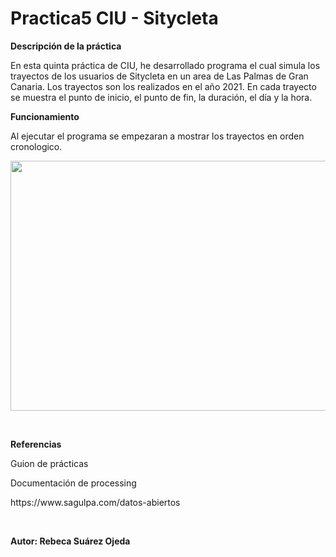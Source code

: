 # Practica5 CIU - Sitycleta

<p><b> Descripción de la práctica </b></p>

En esta quinta práctica de CIU, he desarrollado programa el cual simula los trayectos de los usuarios de Sitycleta en un area de Las Palmas de Gran Canaria. Los trayectos son los realizados en el año 2021. En cada trayecto se muestra el punto de inicio, el punto de fin, la duración, el día y la hora.

<p><b> Funcionamiento </b></p>
Al ejecutar el programa se empezaran a mostrar los trayectos en orden cronologico.

<br>
<p align="center">
  <img width="750" height="400" src="https://user-images.githubusercontent.com/72138219/159090958-c75b7361-12de-4f7c-b080-4a2fa29d4246.gif">
</p>
<br>

<p><b> Referencias </b></p>
<p>Guion de prácticas</p>
<p>Documentación de processing</p>
<p>https://www.sagulpa.com/datos-abiertos</p>
<br>
<p><b> Autor: Rebeca Suárez Ojeda </b></p>
